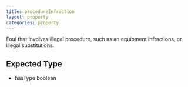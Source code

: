 ```yaml
---
title: procedureInfraction
layout: property
categories: property
---
```


Foul that involves illegal procedure, such as an equipment infractions, or illegal substitutions.

## Expected Type

*   hasType boolean
